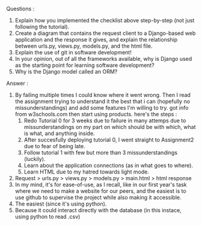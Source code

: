 Questions :
1. Explain how you implemented the checklist above step-by-step (not just following the tutorial).
2. Create a diagram that contains the request client to a Django-based web application and the response it gives, and explain the relationship between urls.py, views.py, models.py, and the html file.
3. Explain the use of git in software development!
4. In your opinion, out of all the frameworks available, why is Django used as the starting point for learning software development?
5. Why is the Django model called an ORM?

Answer :
1. By failing multiple times I could know where it went wrong. Then I read the assignment trying to understand it the best that i can (hopefully no missunderstandings) and add some features I'm willing to try. got info from w3schools.com then start using products. here's the steps :
	1. Redo Tutorial 0 for 3 weeks due to failure in many attemps due to missunderstandings on my part on which should be with which, what is what, and anything inside.
	2. After succesfully deploying tutorial 0, I went straight to Assignment2 due to fear of being late.
	3. Follow tutorial 1 with few but more than 3 missunderstandings (luckily).
	4. Learn about the application connections (as in what goes to where).
	5. Learn HTML due to my hatred towards light mode.
2. Request > urls.py > views.py > models.py > main.html > html response
3. In my mind, it's for ease-of-use, as I recall, like in our first year's task where we need to make a website for our peers, and the easiest is to use github to supervise the project while also making it accessible.
4. The easiest (since it's using python).
5. Because it could interact directly with the database (in this instace, using python to read .csv)